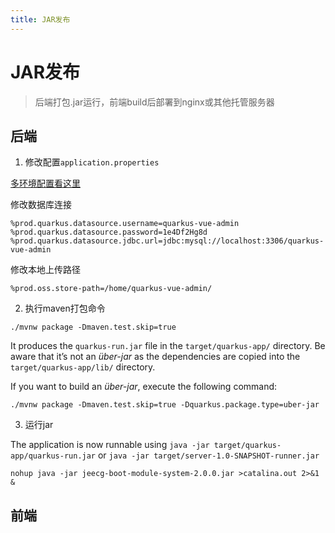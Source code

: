 ```yaml
---
title: JAR发布
---
```


# JAR发布

> 后端打包.jar运行，前端build后部署到nginx或其他托管服务器
 
## 后端

1. 修改配置`application.properties`

[多环境配置看这里](/guide/server/#文件结构)

修改数据库连接
```
%prod.quarkus.datasource.username=quarkus-vue-admin
%prod.quarkus.datasource.password=1e4Df2Hg8d
%prod.quarkus.datasource.jdbc.url=jdbc:mysql://localhost:3306/quarkus-vue-admin
```

修改本地上传路径
```
%prod.oss.store-path=/home/quarkus-vue-admin/
```

2. 执行maven打包命令

```shell script
./mvnw package -Dmaven.test.skip=true
```

It produces the `quarkus-run.jar` file in the `target/quarkus-app/` directory. Be aware that it’s not an _über-jar_ as
the dependencies are copied into the `target/quarkus-app/lib/` directory.

If you want to build an _über-jar_, execute the following command:

```shell script
./mvnw package -Dmaven.test.skip=true -Dquarkus.package.type=uber-jar
```

3. 运行jar

The application is now runnable using `java -jar target/quarkus-app/quarkus-run.jar` or `java -jar target/server-1.0-SNAPSHOT-runner.jar`

`nohup java -jar jeecg-boot-module-system-2.0.0.jar >catalina.out 2>&1 &`

## 前端